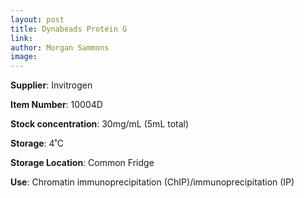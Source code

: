 ```yaml
---
layout: post 
title: Dynabeads Protein G
link: 
author: Morgan Sammons
image: 
---
```


**Supplier**: Invitrogen

**Item Number**: 10004D

**Stock concentration**: 30mg/mL (5mL total)

**Storage**: 4˚C

**Storage Location**: Common Fridge

**Use**: Chromatin immunoprecipitation (ChIP)/immunoprecipitation (IP)



